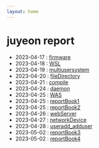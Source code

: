 ```yaml
---
layout: home
--- 
```


# juyeon report

* 2023-04-17 : [firmware](Firnware)
* 2023-04-18 : [WSL](wsl_jy)
* 2023-04-19 : [multiusersystem](multiusersystem)
* 2023-04-20 : [fileDirectory](file_directory)
* 2023-04-21 : [compile](compile)
* 2023-04-24 : [daemon](daemon)
* 2023-04-25 : [WAS](WAS)
* 2023-04-25 : [reportBook1](reportBook1)
* 2023-04-25 : [reportBook2](reportBook2)
* 2023-04-26 : [webServer](webServer)
* 2023-04-27 : [networkDevice](networkDevice)
* 2023-04-28 : [useradd_adduser](useradd_adduser)
* 2023-05-02 : [reportBook3](reportBook3)
* 2023-05-02 : [reportBook4](reportBook4)